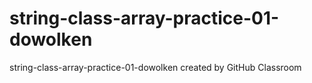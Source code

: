 # string-class-array-practice-01-dowolken
string-class-array-practice-01-dowolken created by GitHub Classroom
